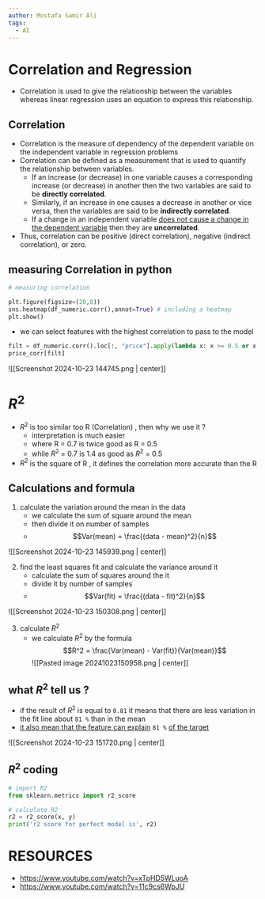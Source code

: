 ```yaml
---
author: Mostafa Samir Ali
tags:
  - AI
---
```

# Correlation and Regression
- Correlation is used to give the relationship between the variables whereas linear regression uses an equation to express this relationship.
## Correlation
- Correlation is the measure of dependency of the dependent variable on the independent variable in regression problems
- Correlation can be defined as a measurement that is used to quantify the relationship between variables. 
	- If an increase (or decrease) in one variable causes a corresponding increase (or decrease) in another then the two variables are said to be **directly correlated**. 
	- Similarly, if an increase in one causes a decrease in another or vice versa, then the variables are said to be **indirectly correlated**. 
	- If a change in an independent variable <u>does not cause a change in the dependent variable</u> then they are **uncorrelated**. 
- Thus, correlation can be positive (direct correlation), negative (indirect correlation), or zero.


## measuring Correlation in python
```python
# measuring correlation

plt.figure(figsize=(20,8))
sns.heatmap(df_numeric.corr(),annot=True) # including a heatmap
plt.show()
```

- we can select features with the highest correlation to pass to the model
```python
filt = df_numeric.corr().loc[:, "price"].apply(lambda x: x >= 0.5 or x <= -0.4)
price_corr[filt]
```

![[Screenshot 2024-10-23 144745.png | center]]
# $R^2$
- $R^2$ is too similar too R (Correlation) , then why we use it ?
	- interpretation is much easier
	- where R = 0.7 is twice good as R = 0.5
	- while $R^2$ = 0.7 is 1.4 as good as $R^2$ = 0.5
- $R^2$ is the square of R , it defines the correlation more accurate than the R

## Calculations and formula
1. calculate the variation around the mean in the data
	- we calculate the sum of square around the mean 
	- then divide it on number of samples
	- $$Var(mean) = \frac{(data - mean)^2}{n}$$

![[Screenshot 2024-10-23 145939.png | center]]

2. find the least squares fit and calculate the variance around it
	- calculate the sum of squares around the it
	- divide it by number of samples
	- $$Var(fit) = \frac{(data - fit)^2}{n}$$

![[Screenshot 2024-10-23 150308.png | center]]

3. calculate $R^2$ 
	- we calculate $R^2$ by the formula $$R^2 = \frac{Var(mean) - Var(fit)}{Var(mean)}$$
![[Pasted image 20241023150958.png | center]]

## what $R^2$ tell us ?
- if the result of $R^2$ is equal to `0.81` it means that there are less variation in the fit line about `81 %` than in the mean
- <u>it also mean that the feature can explain</u> `81 %` <u>of the target </u>   

![[Screenshot 2024-10-23 151720.png | center]]


## $R^2$ coding
```python
# import R2
from sklearn.metrics import r2_score

# calculate R2
r2 = r2_score(x, y) 
print('r2 score for perfect model is', r2)
```

# RESOURCES  
- https://www.youtube.com/watch?v=xTpHD5WLuoA
- https://www.youtube.com/watch?v=11c9cs6WpJU
